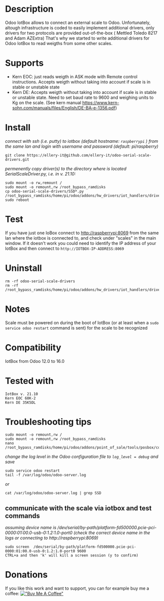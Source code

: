 # Description
Odoo IotBox allows to connect an external scale to Odoo. Unfortunately, altough infrastructure is coded to easily implement additional drivers, only drivers for two protocols are provided out-of-the-box ( Mettled Toledo 8217 and Adam AZExtra)
That's why we started to write additional drivers for Odoo IotBox to read weigths from some other scales. 

# Supports
- Kern EOC: just reads weigth in ASK mode with Remote control instructions. Accepts weigth without taking into account if scale is in stable or unstable state
- Kern DE: Accepts weigth without taking into account if scale is in stable or unstable state. Need to set baud rate to 9600 and  weighing units to Kg on the scale.  (See kern manual https://www.kern-sohn.com/manuals/files/English/DE-BA-e-1356.pdf)


# Install
*connect with ssh (i.e. putty) to iotbox (default hostname: `raspberrypi` ) from the same lan and login with username and password (default: pi/raspberry)*

    git clone https://ellery-it@github.com/ellery-it/odoo-serial-scale-drivers.git
    
*permenently copy driver(s) to the directory where is located SerialScaleDriver.py, i.e. in v. 21.10:*

    sudo mount -o rw,remount /
    sudo mount -o remount,rw /root_bypass_ramdisks
    cp odoo-serial-scale-drivers/SSD*.py /root_bypass_ramdisks/home/pi/odoo/addons/hw_drivers/iot_handlers/drivers/ 
    sudo reboot

# Test
If you have just one IoBox connect to [http://raspberrypi:8069](http://raspberrypi:8069) from the same lan where the iotbox is connected to, and check under "scales" in the main window. 
If it doesn't work you could need to identify the IP address of your IotBox and then connect to  `http://IOTBOX-IP-ADDRESS:8069` 
    
# Uninstall
    rm -rf odoo-serial-scale-drivers
    rm -rf /root_bypass_ramdisks/home/pi/odoo/addons/hw_drivers/iot_handlers/drivers/SSD*.py
    
# Notes
Scale must be powered on during the boot of IotBox (or at least when a `sudo service odoo restart` command is sent) for the scale to be recognized
    
# Compatibility
IotBox from Odoo 12.0 to 16.0

# Tested with
    IotBox v. 21.10
    Kern EOC 60K-2 
    Kern DE 35K5DL

# Troubleshooting tips
    sudo mount -o remount,rw /
    sudo mount -o remount,rw /root_bypass_ramdisks
    nano /root_bypass_ramdisks/home/pi/odoo/addons/point_of_sale/tools/posbox/configuration/odoo.conf 
*change the log level in the Odoo configuration file to `log_level = debug` and save*

    sudo service odoo restart
    tail -f /var/log/odoo/odoo-server.log
*or*

    cat /var/log/odoo/odoo-server.log | grep SSD
    
## communicate with the scale via iotbox and test commands
*assuming device name is /dev/serial/by-path/platform-fd500000.pcie-pci-0000:01:00.0-usb-0:1.2:1.0-port0 (check the correct device name in the logs or connecting to http://raspberrypi:8069)*
    
    sudo screen  /dev/serial/by-path/platform-fd500000.pcie-pci-0000:01:00.0-usb-0:1.2:1.0-port0 9600
    CTRL+a and then 'k' will kill a screen session (y to confirm)

# Donations
If you like this work and want to support, you can for example buy me a coffee: [!["Buy Me A Coffee"](https://www.buymeacoffee.com/assets/img/custom_images/orange_img.png)](https://www.buymeacoffee.com/elleryqueen)
